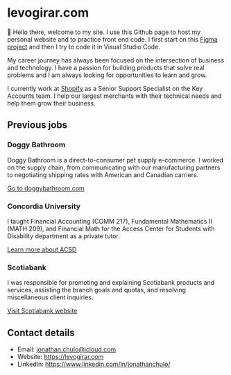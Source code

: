 # levogirar.com

:wave: Hello there, welcome to my site. I use this Github page to host my personal website and to practice front end code. I first start on this [Figma project](https://www.figma.com/file/xMU6oOonRxksm89trPsaD5/levogirar.com?t=P3agGeLfCrW9Wq8K-1) and then I try to code it in Visual Studio Code. 

My career journey has always been focused on the intersection of business and technology. I have a passion for building products that solve real problems and I am always looking for opportunities to learn and grow.

I currently work at <a href="https://www.shopify.com" target="_blank" rel="noopener">Shopify</a> as a Senior Support Specialist on the Key Accounts team. I help our largest merchants with their technical needs and help them grow their business.

## Previous jobs

### Doggy Bathroom
Doggy Bathroom is a direct-to-consumer pet supply e-commerce. I worked on the supply chain, from communicating with our manufacturing partners to negotiating shipping rates with American and Canadian carriers.

[Go to doggybathroom.com](https://www.doggybathroom.com)

### Concordia University
I taught Financial Accounting (COMM 217), Fundamental Mathematics II (MATH 209), and Financial Math for the Access Center for Students with Disability department as a private tutor.

[Learn more about ACSD](https://www.concordia.ca/students/accessibility.html)

### Scotiabank
I was responsible for promoting and explaining Scotiabank products and services, assisting the branch goals and quotas, and resolving miscellaneous client inquiries.

[Visit Scotiabank website](https://www.scotiabank.com/ca/en/personal.html)

## Contact details

- Email: jonathan.chulo@icloud.com
- Website: https://levogirar.com
- LinkedIn: https://www.linkedin.com/in/jonathanchulo/
